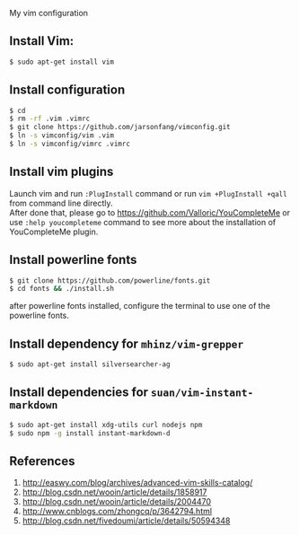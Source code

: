 My vim configuration

## Install Vim:

```bash
$ sudo apt-get install vim
```

## Install configuration

```bash
$ cd
$ rm -rf .vim .vimrc
$ git clone https://github.com/jarsonfang/vimconfig.git
$ ln -s vimconfig/vim .vim
$ ln -s vimconfig/vimrc .vimrc
```

## Install vim plugins

Launch vim and run `:PlugInstall` command or run `vim +PlugInstall +qall` from command line directly.  
After done that, please go to <https://github.com/Valloric/YouCompleteMe> or use `:help youcompleteme` command
to see more about the installation of YouCompleteMe plugin.

## Install powerline fonts

```bash
$ git clone https://github.com/powerline/fonts.git
$ cd fonts && ./install.sh
```

after powerline fonts installed, configure the terminal to use one of the powerline fonts.

## Install dependency for `mhinz/vim-grepper`

```bash
$ sudo apt-get install silversearcher-ag
```

## Install dependencies for `suan/vim-instant-markdown`

```bash
$ sudo apt-get install xdg-utils curl nodejs npm
$ sudo npm -g install instant-markdown-d
```

## References

1. http://easwy.com/blog/archives/advanced-vim-skills-catalog/
2. http://blog.csdn.net/wooin/article/details/1858917
3. http://blog.csdn.net/wooin/article/details/2004470
4. http://www.cnblogs.com/zhongcq/p/3642794.html
5. http://blog.csdn.net/fivedoumi/article/details/50594348
